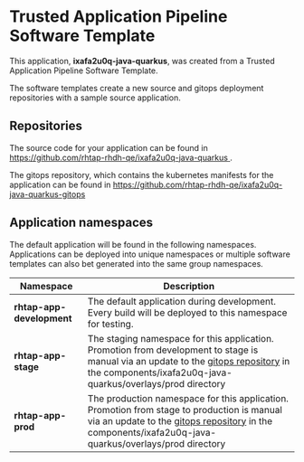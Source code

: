 # Trusted Application Pipeline Software Template

This application, **ixafa2u0q-java-quarkus**, was created from a Trusted Application Pipeline Software Template.

The software templates create a new source and gitops deployment repositories with a sample source application. 

## Repositories

The source code for your application can be found in [https://github.com/rhtap-rhdh-qe/ixafa2u0q-java-quarkus ](https://github.com/rhtap-rhdh-qe/ixafa2u0q-java-quarkus ).
 
The gitops repository, which contains the kubernetes manifests for the application can be found in 
[https://github.com/rhtap-rhdh-qe/ixafa2u0q-java-quarkus-gitops ](https://github.com/rhtap-rhdh-qe/ixafa2u0q-java-quarkus-gitops ) 

## Application namespaces 

The default application will be found in the following namespaces. Applications can be deployed into unique namespaces or multiple software templates can also bet generated into the same group namespaces.  

|  Namespace   |  Description   |  
| -------- | -------- |   
| **rhtap-app-development** | The default application during development. Every build will be deployed to this namespace for testing. | 
| **rhtap-app-stage** | The staging namespace for this application. Promotion from development to stage is manual via an update to the [gitops repository](https://github.com/rhtap-rhdh-qe/ixafa2u0q-java-quarkus-gitops ) in the components/ixafa2u0q-java-quarkus/overlays/prod directory |  
| **rhtap-app-prod** | The production namespace for this application. Promotion from stage to production is manual via an update to the [gitops repository](https://github.com/rhtap-rhdh-qe/ixafa2u0q-java-quarkus-gitops ) in the components/ixafa2u0q-java-quarkus/overlays/prod directory | 